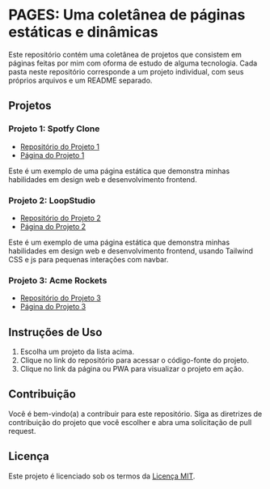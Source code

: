 # PAGES: Uma coletânea de páginas estáticas e dinâmicas

Este repositório contém uma coletânea de projetos que consistem em páginas feitas por mim com oforma de estudo de alguma tecnologia. Cada pasta neste repositório corresponde a um projeto individual, com seus próprios arquivos e um README separado.

## Projetos

### Projeto 1: Spotfy Clone

- [Repositório do Projeto 1](./1%20-%20spotfy-clone/)
- [Página do Projeto 1](https://spotify-clonebyjota.netlify.app/)

Este é um exemplo de uma página estática que demonstra minhas habilidades em design web e desenvolvimento frontend.

### Projeto 2: LoopStudio

- [Repositório do Projeto 2](./2%20-%20loopStudio/)
- [Página do Projeto 2](https://jota-loopstudio.netlify.app/)


Este é um exemplo de uma página estática que demonstra minhas habilidades em design web e desenvolvimento frontend, usando Tailwind CSS e js para pequenas interações com navbar. 

### Projeto 3: Acme Rockets

- [Repositório do Projeto 3](./3%20-%20Acme%20Rockets/)
- [Página do Projeto 3](https://jota-acmerockets.netlify.app)

## Instruções de Uso

1. Escolha um projeto da lista acima.
2. Clique no link do repositório para acessar o código-fonte do projeto.
3. Clique no link da página ou PWA para visualizar o projeto em ação.

## Contribuição

Você é bem-vindo(a) a contribuir para este repositório. Siga as diretrizes de contribuição do projeto que você escolher e abra uma solicitação de pull request.

## Licença

Este projeto é licenciado sob os termos da [Licença MIT](LICENSE).
